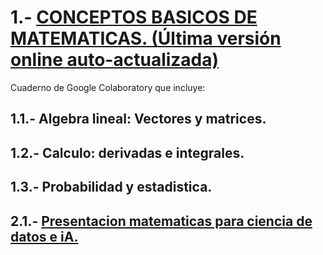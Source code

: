 # 1.- [CONCEPTOS BASICOS DE MATEMATICAS. (Última versión online auto-actualizada)](https://colab.research.google.com/drive/17YGIaSmzGOhdDc6dwgIwfyuq7dTF_VZ2)  

  
Cuaderno de Google Colaboratory que incluye:

## 1.1.- Algebra lineal: Vectores y matrices.
## 1.2.- Calculo: derivadas e integrales.
## 1.3.- Probabilidad y estadistica.

## 2.1.- [Presentacion matematicas para ciencia de datos e iA.](https://github.com/CharlieScot/Inteligencia-Artificial/blob/main/MODULO_1/MATEMATICAS%20CIENCIA%20DE%20DATOS%20E%20IA.pptx)
